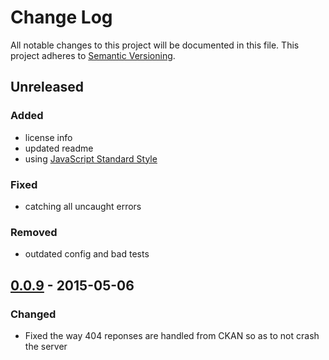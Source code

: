 # Change Log
All notable changes to this project will be documented in this file.
This project adheres to [Semantic Versioning](http://semver.org/).

## Unreleased
### Added
* license info
* updated readme
* using [JavaScript Standard Style](https://github.com/feross/standard)

### Fixed
* catching all uncaught errors

### Removed
* outdated config and bad tests

## [0.0.9] - 2015-05-06
### Changed
* Fixed the way 404 reponses are handled from CKAN so as to not crash the server

[0.0.9]: https://github.com/Esri/koop/releases/tag/v0.0.9
